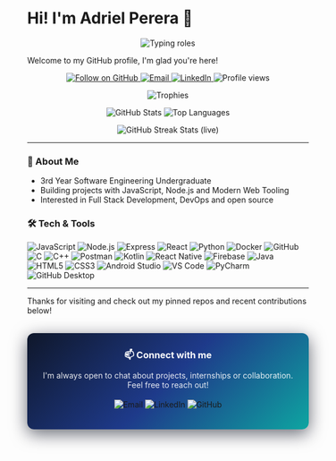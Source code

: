 # Hi! I'm Adriel Perera 🦦

<p align="center">
  <!-- Dynamic role/skills typing banner -->
  <img src="https://readme-typing-svg.herokuapp.com?font=Fira%20Code&size=28&pause=1000&color=10B981&width=700&height=45&lines=Full+Stack+Developer;Team+Lead;Agile+Practices;UI%2FUX" alt="Typing roles" />
</p>

Welcome to my GitHub profile, I'm glad you're here!

<p align="center">
  <!-- Social / contact badges -->
  <a href="https://github.com/adriel03-dp">
    <img src="https://img.shields.io/github/followers/adriel03-dp?label=Follow&style=social" alt="Follow on GitHub" />
  </a>
  <a href="mailto:adrielp2000@gmail.com">
    <img src="https://img.shields.io/badge/Email-adrielp2000@gmail.com-blue?style=flat-square&logo=gmail" alt="Email" />
  </a>
  <a href="https://www.linkedin.com/in/adriel-perera">
    <img src="https://img.shields.io/badge/LinkedIn-Adriel%20Perera-0A66C2?style=flat-square&logo=linkedin" alt="LinkedIn" />
  </a>

  <!-- Profile views badge -->
  <img src="https://komarev.com/ghpvc/?username=adriel03-dp&label=Profile%20views&color=0e75b6&style=flat-square" alt="Profile views" />
</p>

<p align="center">
  <!-- Profile trophy -->
  <img src="https://github-profile-trophy.vercel.app/?username=adriel03-dp&theme=onedark" alt="Trophies" />
</p>

<p align="center">
  <!-- GitHub stats + top languages -->
  <img src="https://github-readme-stats.vercel.app/api?username=adriel03-dp&show_icons=true&count_private=true&theme=onedark" alt="GitHub Stats" />
  <img src="https://github-readme-stats.vercel.app/api/top-langs/?username=adriel03-dp&hide=Jupyter%20Notebook&layout=compact&langs_count=10&theme=onedark" alt="Top Languages" />
</p>

<p align="center">
  <!-- Streak stats: use a more reliable mirror as the primary live badge, and show a repo-hosted cached fallback below.
       After you add the included workflow, the cached image will be available at:
       https://raw.githubusercontent.com/adriel03-dp/adriel03-dp/main/assets/streak.png -->
  <!-- Live external badge (mirror) -->
  <img src="https://streak-stats.demolab.com?user=adriel03-dp&theme=dark" alt="GitHub Streak Stats (live)" />

  <br/>

  
</p>

---

### 🚀 About Me
- 3rd Year Software Engineering Undergraduate
- Building projects with JavaScript, Node.js and Modern Web Tooling
- Interested in Full Stack Development, DevOps and open source

### 🛠️ Tech & Tools
<p>
  <img src="https://img.shields.io/badge/JavaScript-F7DF1E?style=for-the-badge&logo=javascript&logoColor=black" alt="JavaScript" />
  <img src="https://img.shields.io/badge/Node.js-339933?style=for-the-badge&logo=node.js&logoColor=white" alt="Node.js" />
  <img src="https://img.shields.io/badge/Express-000000?style=for-the-badge&logo=express&logoColor=white" alt="Express" />
  <img src="https://img.shields.io/badge/React-61DAFB?style=for-the-badge&logo=react&logoColor=black" alt="React" />
  <img src="https://img.shields.io/badge/Python-3776AB?style=for-the-badge&logo=python&logoColor=white" alt="Python" />
  <img src="https://img.shields.io/badge/Docker-0db7ed?style=for-the-badge&logo=docker&logoColor=white" alt="Docker" />
  <img src="https://img.shields.io/badge/GitHub-GitHub-181717?style=for-the-badge&logo=github&logoColor=white" alt="GitHub" />
 
  <img src="https://img.shields.io/badge/C-00599C?style=for-the-badge&logo=c&logoColor=white" alt="C" />
  <img src="https://img.shields.io/badge/C++-00599C?style=for-the-badge&logo=cplusplus&logoColor=white" alt="C++" />
  <img src="https://img.shields.io/badge/Postman-FF6C37?style=for-the-badge&logo=postman&logoColor=white" alt="Postman" />
  <img src="https://img.shields.io/badge/Kotlin-0095D5?style=for-the-badge&logo=kotlin&logoColor=white" alt="Kotlin" />
  <img src="https://img.shields.io/badge/React%20Native-61DAFB?style=for-the-badge&logo=react&logoColor=black" alt="React Native" />
  <img src="https://img.shields.io/badge/Firebase-FFCA28?style=for-the-badge&logo=firebase&logoColor=black" alt="Firebase" />
  <img src="https://img.shields.io/badge/Java-007396?style=for-the-badge&logo=java&logoColor=white" alt="Java" />
  <img src="https://img.shields.io/badge/HTML5-E34F26?style=for-the-badge&logo=html5&logoColor=white" alt="HTML5" />
  <img src="https://img.shields.io/badge/CSS3-1572B6?style=for-the-badge&logo=css3&logoColor=white" alt="CSS3" />

  <!-- Editor / IDE / Desktop badges added per request -->
  <img src="https://img.shields.io/badge/Android%20Studio-3DDC84?style=for-the-badge&logo=android&logoColor=white" alt="Android Studio" />
  <img src="https://img.shields.io/badge/VS%20Code-007ACC?style=for-the-badge&logo=visual-studio-code&logoColor=white" alt="VS Code" />
  <img src="https://img.shields.io/badge/PyCharm-000000?style=for-the-badge&logo=pycharm&logoColor=white" alt="PyCharm" />
  <img src="https://img.shields.io/badge/GitHub%20Desktop-24292F?style=for-the-badge&logo=github&logoColor=white" alt="GitHub Desktop" />
</p>

---

Thanks for visiting and check out my pinned repos and recent contributions below!

<!-- Footer / Connect section with visual background -->
<div align="center" style="margin-top: 32px;">
  <div style="width: 100%; max-width: 900px; border-radius: 12px; overflow: hidden; box-shadow: 0 8px 30px rgba(2,6,23,0.6);">
    <!-- Gradient background -->
    <div style="background: linear-gradient(135deg,#0f172a 0%,#1e3a8a 50%,#0ea5a1 100%); padding: 28px;">
      <h3 style="color: #fff; margin: 0 0 12px 0;">📫 Connect with me</h3>
      <p style="color: rgba(255,255,255,0.9); margin: 0 0 18px 0;">
        I'm always open to chat about projects, internships or collaboration. Feel free to reach out!
      </p>

  <p style="margin: 8px 0;">
        <a href="mailto:adrieldp2000@gmail.com" style="text-decoration: none;">
          <img src="https://img.shields.io/badge/Email-adrielp2000@gmail.com-7b92b2?style=for-the-badge&logo=gmail&logoColor=white" alt="Email" />
        </a>
        <a href="https://www.linkedin.com/in/adriel-perera" style="text-decoration: none;">
          <img src="https://img.shields.io/badge/LinkedIn-Adriel%20Perera-0A66C2?style=for-the-badge&logo=linkedin&logoColor=white" alt="LinkedIn" />
        </a>
        <a href="https://github.com/adriel03-dp" style="text-decoration: none;">
          <img src="https://img.shields.io/badge/GitHub-adriel03--dp-181717?style=for-the-badge&logo=github&logoColor=white" alt="GitHub" />
        </a>
      </p>
    </div>
  </div>
</div>
